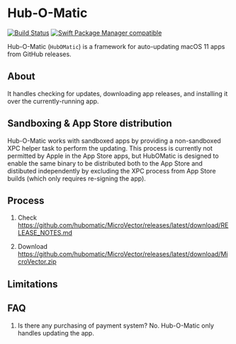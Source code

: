 # Hub-O-Matic

[![Build Status](https://github.com/hubomatic/HubOMatic/workflows/HubOMatic%20CI/badge.svg?branch=main)](https://github.com/hubomatic/HubOMatic/actions)
[![Swift Package Manager compatible](https://img.shields.io/badge/SPM-compatible-brightgreen.svg)](https://github.com/apple/swift-package-manager)


Hub-O-Matic (`HubOMatic`) is a framework for auto-updating macOS 11 apps from GitHub releases.

## About

It handles checking for updates, downloading app releases, and installing it over the currently-running app.

## Sandboxing & App Store distribution

Hub-O-Matic works with sandboxed apps by providing a non-sandboxed XPC helper task to perform the updating. This process is currently not permitted by Apple in the App Store apps, but HubOMatic is designed to enable the same binary to be distributed both to the App Store and distibuted independently by excluding the XPC process from App Store builds (which only requires re-signing the app).

## Process

1. Check 
https://github.com/hubomatic/MicroVector/releases/latest/download/RELEASE_NOTES.md

2. Download
https://github.com/hubomatic/MicroVector/releases/latest/download/MicroVector.zip



## Limitations

## FAQ

1. Is there any purchasing of payment system? 
No. Hub-O-Matic only handles updating the app.




